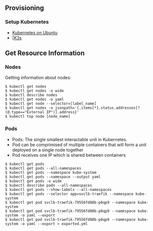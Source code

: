 Provisioning
------------

### Setup Kubernetes

-   [Kubernetes on Ubuntu](https://gist.github.com/ruanbekker/38a38aea5f325f7fa4a19e795ef4f0d0)
-   \[[K3s](https://github.com/rancher/k3s#quick-start)

Get Resource Information
------------------------

### Nodes

Getting information about nodes:

    $ kubectl get nodes
    $ kubectl get nodes -o wide
    $ kubectl describe nodes
    $ kubectl get nodes -o yaml
    $ kubectl get node --selector=[label_name]
    $ kubectl get nodes -o jsonpath='{.items[*].status.addresses[?(@.type=="External IP")].address}'
    $ kubectl top node [node_name]

### Pods

-   Pods: The single smallest interactable unit in Kubernetes.
-   Pod can be comprimised of multiple containers that will form a unit deployed on a single node together
-   Pod receives one IP which is shared between containers

<!-- -->

    $ kubectl get pods
    $ kubectl get pods --all-namespaces
    $ kubectl get pods --namespace kube-system
    $ kubectl get pods --namespace --output yaml
    $ kubectl get pods -o wide
    $ kubectl describe pods --all-namespaces
    $ kubectl get pods --show-labels --all-namespaces
    $ kubectl get pods --selector app=svclb-traefik --namespace kube-system
    $ kubectl get pod svclb-traefik-79556fd88b-p6qp9 --namespace kube-system
    $ kubectl get pod svclb-traefik-79556fd88b-p6qp9 --namespace kube-system -o yaml --export
    $ kubectl get pod svclb-traefik-79556fd88b-p6qp9 --namespace kube-system -o yaml --export > exported.yml

